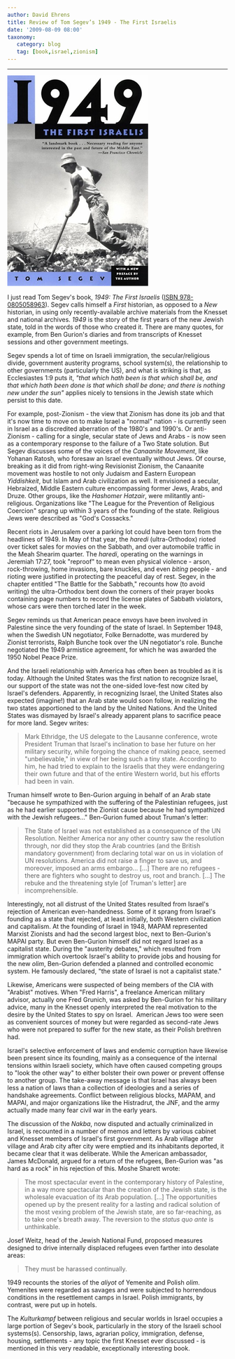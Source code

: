 ```yaml
---
author: David Ehrens
title: Review of Tom Segev’s 1949 - The First Israelis
date: '2009-08-09 08:00'
taxonomy:
   category: blog
   tag: [book,israel,zionism]
---
```

---

![](1949.jpg)


I just read Tom Segev's book, _1949: The First Israelis_ ([ISBN 978-0805058963](http://www.amazon.com/1949-First-Israelis-Tom-Segev/dp/0805058966)). Segev calls himself a _First_ historian, as opposed to a _New_ historian, in using only recently-available archive materials from the Knesset and national archives. _1949_ is the story of the first years of the new Jewish state, told in the words of those who created it. There are many quotes, for example, from Ben Gurion's diaries and from transcripts of Knesset sessions and other government meetings.

Segev spends a lot of time on Israeli immigration, the secular/religious divide, government austerity programs, school system(s), the relationship to other governments (particularly the US), and what is striking is that, as Ecclesiastes 1:9 puts it, *"that which hath been is that which shall be, and that which hath been done is that which shall be done; and there is nothing new under the sun"* applies nicely to tensions in the Jewish state which persist to this date.

For example, post-Zionism - the view that Zionism has done its job and that it's now time to move on to make Israel a "normal" nation - is currently seen in Israel as a discredited aberration of the 1980's and 1990's. Or anti-Zionism - calling for a single, secular state of Jews and Arabs - is now seen as a contemporary response to the failure of a Two State solution. But Segev discusses some of the voices of the _Canaanite Movement_, like Yohanan Ratosh, who foresaw an Israel eventually without Jews. Of course, breaking as it did from right-wing Revisionist Zionism, the Canaanite movement was hostile to not only Judaism and Eastern European _Yiddishkeit_, but Islam and Arab civilization as well. It envisioned a secular, Hebraized, Middle Eastern culture encompassing former Jews, Arabs, and Druze. Other groups, like the _Hashomer Hatzair_, were militantly anti-religious. Organizations like "The League for the Prevention of Religious Coercion" sprang up within 3 years of the founding of the state. Religious Jews were described as "God's Cossacks."

Recent riots in Jerusalem over a parking lot could have been torn from the headlines of 1949. In May of that year, the _haredi_ (ultra-Orthodox) rioted over ticket sales for movies on the Sabbath, and over automobile traffic in the Meah Shearim quarter. The _haredi_, operating on the warnings in Jeremiah 17:27, took "reproof" to mean even physical violence - arson, rock-throwing, home invasions, bare knuckles, and even _biting_ people - and rioting were justified in protecting the peaceful day of rest. Segev, in the chapter entitled "The Battle for the Sabbath," recounts how (to avoid writing) the ultra-Orthodox bent down the corners of their prayer books containing page numbers to record the license plates of Sabbath violators, whose cars were then torched later in the week.

Segev reminds us that American peace envoys have been involved in Palestine since the very founding of the state of Israel. In September 1948, when the Swedish UN negotiator, Folke Bernadotte, was murdered by Zionist terrorists, Ralph Bunche took over the UN negotiator's role. Bunche negotiated the 1949 armistice agreement, for which he was awarded the 1950 Nobel Peace Prize.

And the Israeli relationship with America has often been as troubled as it is today. Although the United States was the first nation to recognize Israel, our support of the state was not the one-sided love-fest now cited by Israel's defenders. Apparently, in recognizing Israel, the United States also expected (imagine!) that an Arab state would soon follow, in realizing the two states apportioned to the land by the United Nations. And the United States was dismayed by Israel's already apparent plans to sacrifice peace for more land. Segev writes:
  > Mark Ethridge, the US delegate to the Lausanne conference, wrote President Truman that Israel's inclination to base her future on her military security, while forgoing the chance of making peace, seemed "unbelievable," in view of her being such a tiny state. According to him, he had tried to explain to the Israelis that they were endangering their own future and that of the entire Western world, but his efforts had been in vain.  

Truman himself wrote to Ben-Gurion arguing in behalf of an Arab state "because he sympathized with the suffering of the Palestinian refugees, just as he had earlier supported the Zionist cause because he had sympathized with the Jewish refugees..." Ben-Gurion fumed about Truman's letter:
  > The State of Israel was not established as a consequence of the UN Resolution. Neither America nor any other country saw the resolution through, nor did they stop the Arab countries (and the British mandatory government) from declaring total war on us in violation of UN resolutions. America did not raise a finger to save us, and moreover, imposed an arms embargo... [...] There are no refugees - there are fighters who sought to destroy us, root and branch. [...] The rebuke and the threatening style [of Truman's letter] are incomprehensible.  

Interestingly, not all distrust of the United States resulted from Israel's rejection of American even-handedness. Some of it sprang from Israel's founding as a state that rejected, at least initially, both Western civilization and capitalism. At the founding of Israel in 1948, MAPAM represented Marxist Zionists and had the second largest bloc, next to Ben-Gurion's MAPAI party. But even Ben-Gurion himself did not regard Israel as a capitalist state. During the "austerity debates," which resulted from immigration which overtook Israel's ability to provide jobs and housing for the new _olim_, Ben-Gurion defended a planned and controlled economic system. He famously declared, "the state of Israel is not a capitalist state."

Likewise, Americans were suspected of being members of the CIA with "Arabist" motives. When "Fred Harris", a freelance American military advisor, actually one Fred Grunich, was asked by Ben-Gurion for his military advice, many in the Knesset openly interpreted the real motivation to the desire by the United States to spy on Israel.&#160; American Jews too were seen as convenient sources of money but were regarded as second-rate Jews who were not prepared to suffer for the new state, as their Polish brethren had.

Israel's selective enforcement of laws and endemic corruption have likewise been present since its founding, mainly as a consequence of the internal tensions within Israeli society, which have often caused competing groups to "look the other way" to either bolster their own power or prevent offense to another group. The take-away message is that Israel has always been less a nation of laws than a collection of ideologies and a series of handshake agreements. Conflict between religious blocks, MAPAM, and MAPAI, and major organizations like the Histradrut, the JNF, and the army actually made many fear civil war in the early years.

The discussion of the _Nakba_, now disputed and actually criminalized in Israel, is recounted in a number of memos and letters by various cabinet and Knesset members of Israel's first government. As Arab village after village and Arab city after city were emptied and its inhabitants deported, it became clear that it was deliberate. While the American ambassador, James McDonald, argued for a return of the refugees, Ben-Gurion was "as hard as a rock" in his rejection of this. Moshe Sharett wrote:
  > The most spectacular event in the contemporary history of Palestine, in a way more spectacular than the creation of the Jewish state, is the wholesale evacuation of its Arab population. [...] The opportunities opened up by the present reality for a lasting and radical solution of the most vexing problem of the Jewish state, are so far-reaching, as to take one's breath away. The reversion to the _status quo ante_ is unthinkable.  

Josef Weitz, head of the Jewish National Fund, proposed measures designed to drive internally displaced refugees even farther into desolate areas:
  > They must be harassed continually.  

1949 recounts the stories of the _aliyot_ of Yemenite and Polish _olim_. Yemenites were regarded as savages and were subjected to horrendous conditions in the resettlement camps in Israel. Polish immigrants, by contrast, were put up in hotels.

The _Kulturkampf_ between religious and secular worlds in Israel occupies a large portion of Segev's book, particularly in the story of the Israeli school systems(s). Censorship, laws, agrarian policy, immigration, defense, housing, settlements - any topic the first Knesset ever discussed - is mentioned in this very readable, exceptionally interesting book.
